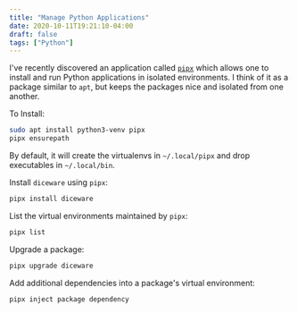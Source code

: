 ```yaml
---
title: "Manage Python Applications"
date: 2020-10-11T19:21:10-04:00
draft: false
tags: ["Python"]
---
```


I've recently discovered an application called [`pipx`](https://pipxproject.github.io/pipx/) which allows one to install and run Python applications in isolated environments. I think of it as a package similar to `apt`, but keeps the packages nice and isolated from one another.

To Install:

```bash
sudo apt install python3-venv pipx
pipx ensurepath
```

By default, it will create the virtualenvs in `~/.local/pipx` and drop executables in `~/.local/bin`.

Install `diceware` using `pipx`:

```bash
pipx install diceware
```

List the virtual environments maintained by `pipx`:

```bash
pipx list
```

Upgrade a package:

```bash
pipx upgrade diceware
```

Add additional dependencies into a package's virtual environment:

```bash
pipx inject package dependency
```

